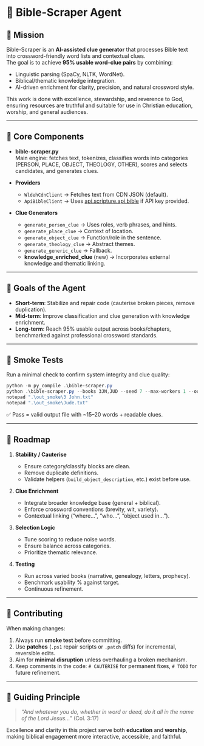 # 📖 Bible-Scraper Agent

## 🔹 Mission
Bible-Scraper is an **AI-assisted clue generator** that processes Bible text into crossword-friendly word lists and contextual clues.  
The goal is to achieve **95% usable word–clue pairs** by combining:
- Linguistic parsing (SpaCy, NLTK, WordNet).
- Biblical/thematic knowledge integration.
- AI-driven enrichment for clarity, precision, and natural crossword style.

This work is done with excellence, stewardship, and reverence to God, ensuring resources are truthful and suitable for use in Christian education, worship, and general audiences.

---

## 🔹 Core Components

- **bible-scraper.py**  
  Main engine: fetches text, tokenizes, classifies words into categories (PERSON, PLACE, OBJECT, THEOLOGY, OTHER), scores and selects candidates, and generates clues.

- **Providers**  
  - `WldehCdnClient` → Fetches text from CDN JSON (default).
  - `ApiBibleClient` → Uses [api.scripture.api.bible](https://scripture.api.bible/) if API key provided.

- **Clue Generators**  
  - `generate_person_clue` → Uses roles, verb phrases, and hints.  
  - `generate_place_clue` → Context of location.  
  - `generate_object_clue` → Function/role in the sentence.  
  - `generate_theology_clue` → Abstract themes.  
  - `generate_generic_clue` → Fallback.  
  - **knowledge_enriched_clue** (new) → Incorporates external knowledge and thematic linking.

---

## 🔹 Goals of the Agent
- **Short-term**: Stabilize and repair code (cauterise broken pieces, remove duplication).  
- **Mid-term**: Improve classification and clue generation with knowledge enrichment.  
- **Long-term**: Reach 95% usable output across books/chapters, benchmarked against professional crossword standards.

---

## 🔹 Smoke Tests
Run a minimal check to confirm system integrity and clue quality:

```powershell
python -m py_compile .\bible-scraper.py
python .\bible-scraper.py --books 3JN,JUD --seed 7 --max-workers 1 --out out_smoke --cache .cache_smoke
notepad ".\out_smoke\3 John.txt"
notepad ".\out_smoke\Jude.txt"
```

✅ Pass = valid output file with ~15–20 words + readable clues.

---

## 🔹 Roadmap
1. **Stability / Cauterise**  
   - Ensure category/classify blocks are clean.  
   - Remove duplicate definitions.  
   - Validate helpers (`build_object_description`, etc.) exist before use.

2. **Clue Enrichment**  
   - Integrate broader knowledge base (general + biblical).  
   - Enforce crossword conventions (brevity, wit, variety).  
   - Contextual linking (“where…”, “who…”, “object used in…”).

3. **Selection Logic**  
   - Tune scoring to reduce noise words.  
   - Ensure balance across categories.  
   - Prioritize thematic relevance.

4. **Testing**  
   - Run across varied books (narrative, genealogy, letters, prophecy).  
   - Benchmark usability % against target.  
   - Continuous refinement.

---

## 🔹 Contributing
When making changes:
1. Always run **smoke test** before committing.  
2. Use **patches** (`.ps1` repair scripts or `.patch` diffs) for incremental, reversible edits.  
3. Aim for **minimal disruption** unless overhauling a broken mechanism.  
4. Keep comments in the code: `# CAUTERISE` for permanent fixes, `# TODO` for future refinement.

---

## 🔹 Guiding Principle
> *“And whatever you do, whether in word or deed, do it all in the name of the Lord Jesus…”* (Col. 3:17)

Excellence and clarity in this project serve both **education** and **worship**, making biblical engagement more interactive, accessible, and faithful.
